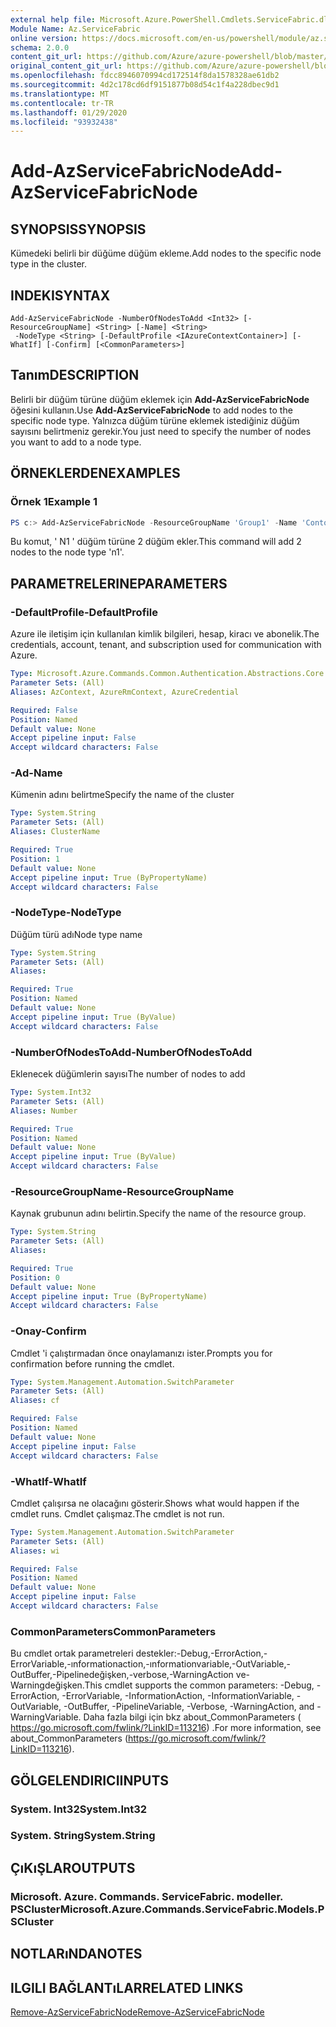 ```yaml
---
external help file: Microsoft.Azure.PowerShell.Cmdlets.ServiceFabric.dll-Help.xml
Module Name: Az.ServiceFabric
online version: https://docs.microsoft.com/en-us/powershell/module/az.servicefabric/add-azservicefabricnode
schema: 2.0.0
content_git_url: https://github.com/Azure/azure-powershell/blob/master/src/ServiceFabric/ServiceFabric/help/Add-AzServiceFabricNode.md
original_content_git_url: https://github.com/Azure/azure-powershell/blob/master/src/ServiceFabric/ServiceFabric/help/Add-AzServiceFabricNode.md
ms.openlocfilehash: fdcc8946070994cd172514f8da1578328ae61db2
ms.sourcegitcommit: 4d2c178cd6df9151877b08d54c1f4a228dbec9d1
ms.translationtype: MT
ms.contentlocale: tr-TR
ms.lasthandoff: 01/29/2020
ms.locfileid: "93932438"
---
```

# <span data-ttu-id="e3fde-101">Add-AzServiceFabricNode</span><span class="sxs-lookup"><span data-stu-id="e3fde-101">Add-AzServiceFabricNode</span></span>

## <span data-ttu-id="e3fde-102">SYNOPSIS</span><span class="sxs-lookup"><span data-stu-id="e3fde-102">SYNOPSIS</span></span>
<span data-ttu-id="e3fde-103">Kümedeki belirli bir düğüme düğüm ekleme.</span><span class="sxs-lookup"><span data-stu-id="e3fde-103">Add nodes to the specific node type in the cluster.</span></span>

## <span data-ttu-id="e3fde-104">INDEKI</span><span class="sxs-lookup"><span data-stu-id="e3fde-104">SYNTAX</span></span>

```
Add-AzServiceFabricNode -NumberOfNodesToAdd <Int32> [-ResourceGroupName] <String> [-Name] <String>
 -NodeType <String> [-DefaultProfile <IAzureContextContainer>] [-WhatIf] [-Confirm] [<CommonParameters>]
```

## <span data-ttu-id="e3fde-105">Tanım</span><span class="sxs-lookup"><span data-stu-id="e3fde-105">DESCRIPTION</span></span>
<span data-ttu-id="e3fde-106">Belirli bir düğüm türüne düğüm eklemek için **Add-AzServiceFabricNode** öğesini kullanın.</span><span class="sxs-lookup"><span data-stu-id="e3fde-106">Use **Add-AzServiceFabricNode** to add nodes to the specific node type.</span></span> <span data-ttu-id="e3fde-107">Yalnızca düğüm türüne eklemek istediğiniz düğüm sayısını belirtmeniz gerekir.</span><span class="sxs-lookup"><span data-stu-id="e3fde-107">You just need to specify the number of nodes you want to add to a node type.</span></span>

## <span data-ttu-id="e3fde-108">ÖRNEKLERDEN</span><span class="sxs-lookup"><span data-stu-id="e3fde-108">EXAMPLES</span></span>

### <span data-ttu-id="e3fde-109">Örnek 1</span><span class="sxs-lookup"><span data-stu-id="e3fde-109">Example 1</span></span>
```powershell
PS c:> Add-AzServiceFabricNode -ResourceGroupName 'Group1' -Name 'Contoso01SFCluster' -NumberOfNodesToAdd 2 -NodeTypeName 'nt1'
```

<span data-ttu-id="e3fde-110">Bu komut, ' N1 ' düğüm türüne 2 düğüm ekler.</span><span class="sxs-lookup"><span data-stu-id="e3fde-110">This command will add 2 nodes to the node type 'n1'.</span></span>

## <span data-ttu-id="e3fde-111">PARAMETRELERINE</span><span class="sxs-lookup"><span data-stu-id="e3fde-111">PARAMETERS</span></span>

### <span data-ttu-id="e3fde-112">-DefaultProfile</span><span class="sxs-lookup"><span data-stu-id="e3fde-112">-DefaultProfile</span></span>
<span data-ttu-id="e3fde-113">Azure ile iletişim için kullanılan kimlik bilgileri, hesap, kiracı ve abonelik.</span><span class="sxs-lookup"><span data-stu-id="e3fde-113">The credentials, account, tenant, and subscription used for communication with Azure.</span></span>

```yaml
Type: Microsoft.Azure.Commands.Common.Authentication.Abstractions.Core.IAzureContextContainer
Parameter Sets: (All)
Aliases: AzContext, AzureRmContext, AzureCredential

Required: False
Position: Named
Default value: None
Accept pipeline input: False
Accept wildcard characters: False
```

### <span data-ttu-id="e3fde-114">-Ad</span><span class="sxs-lookup"><span data-stu-id="e3fde-114">-Name</span></span>
<span data-ttu-id="e3fde-115">Kümenin adını belirtme</span><span class="sxs-lookup"><span data-stu-id="e3fde-115">Specify the name of the cluster</span></span>

```yaml
Type: System.String
Parameter Sets: (All)
Aliases: ClusterName

Required: True
Position: 1
Default value: None
Accept pipeline input: True (ByPropertyName)
Accept wildcard characters: False
```

### <span data-ttu-id="e3fde-116">-NodeType</span><span class="sxs-lookup"><span data-stu-id="e3fde-116">-NodeType</span></span>
<span data-ttu-id="e3fde-117">Düğüm türü adı</span><span class="sxs-lookup"><span data-stu-id="e3fde-117">Node type name</span></span>

```yaml
Type: System.String
Parameter Sets: (All)
Aliases:

Required: True
Position: Named
Default value: None
Accept pipeline input: True (ByValue)
Accept wildcard characters: False
```

### <span data-ttu-id="e3fde-118">-NumberOfNodesToAdd</span><span class="sxs-lookup"><span data-stu-id="e3fde-118">-NumberOfNodesToAdd</span></span>
<span data-ttu-id="e3fde-119">Eklenecek düğümlerin sayısı</span><span class="sxs-lookup"><span data-stu-id="e3fde-119">The number of nodes to add</span></span>

```yaml
Type: System.Int32
Parameter Sets: (All)
Aliases: Number

Required: True
Position: Named
Default value: None
Accept pipeline input: True (ByValue)
Accept wildcard characters: False
```

### <span data-ttu-id="e3fde-120">-ResourceGroupName</span><span class="sxs-lookup"><span data-stu-id="e3fde-120">-ResourceGroupName</span></span>
<span data-ttu-id="e3fde-121">Kaynak grubunun adını belirtin.</span><span class="sxs-lookup"><span data-stu-id="e3fde-121">Specify the name of the resource group.</span></span>

```yaml
Type: System.String
Parameter Sets: (All)
Aliases:

Required: True
Position: 0
Default value: None
Accept pipeline input: True (ByPropertyName)
Accept wildcard characters: False
```

### <span data-ttu-id="e3fde-122">-Onay</span><span class="sxs-lookup"><span data-stu-id="e3fde-122">-Confirm</span></span>
<span data-ttu-id="e3fde-123">Cmdlet 'i çalıştırmadan önce onaylamanızı ister.</span><span class="sxs-lookup"><span data-stu-id="e3fde-123">Prompts you for confirmation before running the cmdlet.</span></span>

```yaml
Type: System.Management.Automation.SwitchParameter
Parameter Sets: (All)
Aliases: cf

Required: False
Position: Named
Default value: None
Accept pipeline input: False
Accept wildcard characters: False
```

### <span data-ttu-id="e3fde-124">-WhatIf</span><span class="sxs-lookup"><span data-stu-id="e3fde-124">-WhatIf</span></span>
<span data-ttu-id="e3fde-125">Cmdlet çalışırsa ne olacağını gösterir.</span><span class="sxs-lookup"><span data-stu-id="e3fde-125">Shows what would happen if the cmdlet runs.</span></span>
<span data-ttu-id="e3fde-126">Cmdlet çalışmaz.</span><span class="sxs-lookup"><span data-stu-id="e3fde-126">The cmdlet is not run.</span></span>

```yaml
Type: System.Management.Automation.SwitchParameter
Parameter Sets: (All)
Aliases: wi

Required: False
Position: Named
Default value: None
Accept pipeline input: False
Accept wildcard characters: False
```

### <span data-ttu-id="e3fde-127">CommonParameters</span><span class="sxs-lookup"><span data-stu-id="e3fde-127">CommonParameters</span></span>
<span data-ttu-id="e3fde-128">Bu cmdlet ortak parametreleri destekler:-Debug,-ErrorAction,-ErrorVariable,-ınformationaction,-ınformationvariable,-OutVariable,-OutBuffer,-Pipelinedeğişken,-verbose,-WarningAction ve-Warningdeğişken.</span><span class="sxs-lookup"><span data-stu-id="e3fde-128">This cmdlet supports the common parameters: -Debug, -ErrorAction, -ErrorVariable, -InformationAction, -InformationVariable, -OutVariable, -OutBuffer, -PipelineVariable, -Verbose, -WarningAction, and -WarningVariable.</span></span> <span data-ttu-id="e3fde-129">Daha fazla bilgi için bkz about_CommonParameters ( https://go.microsoft.com/fwlink/?LinkID=113216) .</span><span class="sxs-lookup"><span data-stu-id="e3fde-129">For more information, see about_CommonParameters (https://go.microsoft.com/fwlink/?LinkID=113216).</span></span>

## <span data-ttu-id="e3fde-130">GÖLGELENDIRICI</span><span class="sxs-lookup"><span data-stu-id="e3fde-130">INPUTS</span></span>

### <span data-ttu-id="e3fde-131">System. Int32</span><span class="sxs-lookup"><span data-stu-id="e3fde-131">System.Int32</span></span>

### <span data-ttu-id="e3fde-132">System. String</span><span class="sxs-lookup"><span data-stu-id="e3fde-132">System.String</span></span>

## <span data-ttu-id="e3fde-133">ÇıKıŞLAR</span><span class="sxs-lookup"><span data-stu-id="e3fde-133">OUTPUTS</span></span>

### <span data-ttu-id="e3fde-134">Microsoft. Azure. Commands. ServiceFabric. modeller. PSCluster</span><span class="sxs-lookup"><span data-stu-id="e3fde-134">Microsoft.Azure.Commands.ServiceFabric.Models.PSCluster</span></span>

## <span data-ttu-id="e3fde-135">NOTLARıNDA</span><span class="sxs-lookup"><span data-stu-id="e3fde-135">NOTES</span></span>

## <span data-ttu-id="e3fde-136">ILGILI BAĞLANTıLAR</span><span class="sxs-lookup"><span data-stu-id="e3fde-136">RELATED LINKS</span></span>

[<span data-ttu-id="e3fde-137">Remove-AzServiceFabricNode</span><span class="sxs-lookup"><span data-stu-id="e3fde-137">Remove-AzServiceFabricNode</span></span>](./Remove-AzServiceFabricNode.md)

